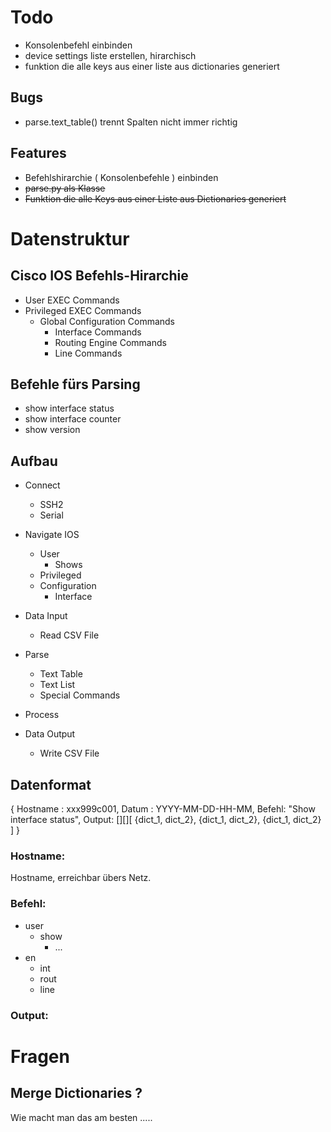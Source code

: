 # Todo

* Konsolenbefehl einbinden
* device settings liste erstellen, hirarchisch
* funktion die alle keys aus einer liste aus dictionaries generiert

## Bugs

* parse.text_table() trennt Spalten nicht immer richtig

## Features

* Befehlshirarchie ( Konsolenbefehle ) einbinden
* ~~parse.py als Klasse~~
* ~~Funktion die alle Keys aus einer Liste aus Dictionaries generiert~~

# Datenstruktur

## Cisco IOS Befehls-Hirarchie 

* User EXEC Commands
* Privileged EXEC Commands
  * Global Configuration Commands
    * Interface Commands
    * Routing Engine Commands
    * Line Commands 

## Befehle fürs Parsing
* show interface status
* show interface counter
* show version

## Aufbau

* Connect
  * SSH2
  * Serial
* Navigate IOS
  * User
    * Shows
  * Privileged
  * Configuration
    * Interface 
* Data Input 
  * Read CSV File
* Parse
  * Text Table
  * Text List
  * Special Commands
* Process

* Data Output
  * Write CSV File

## Datenformat

{ Hostname : xxx999c001, Datum : YYYY-MM-DD-HH-MM, Befehl: "Show interface status", Output: [][][ {dict_1, dict_2}, {dict_1, dict_2}, {dict_1, dict_2} ] }

### Hostname:

Hostname, erreichbar übers Netz.

### Befehl:

* user
  * show
    * ...  
* en
  * int
  * rout
  * line

### Output:



# Fragen

## Merge Dictionaries ?

Wie macht man das am besten .....